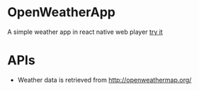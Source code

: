 # OpenWeatherApp
A simple weather app in react native web player
[try it](https://cdn.rawgit.com/dabbott/react-native-web-player/gh-v1.10.0/index.html#title=React%20Native%20Web%20Player&code=%2F**%0A%20*%20Sample%20React%20Native%20App%0A%20*%20https%3A%2F%2Fgithub.com%2Ffacebook%2Freact-native%0A%20*%20%40flow%0A%20*%20https%3A%2F%2Fapi.openweathermap.org%0A%20*%2F%0A%0Aimport%20React%2C%20{%20Component%20}%20from%20%27react%27%0Aimport%20{%20View%2C%20Text%2C%20TextInput%2C%20StyleSheet%20}%20from%20%27react-native%27%0A%0Aclass%20OpenWeather%20extends%20Component%20{%0A%20%20constructor%28props%29%20{%0A%20%20%20%20super%28props%29%3B%0A%20%20%20%20this.state%20%3D%20{%20%0A%20%20%20%20%20%20cityName%3A%20%22%22%2C%0A%20%20%20%20%20%20main%3A%20%22%22%2C%0A%20%20%20%20%20%20desc%3A%20%22%22%2C%0A%20%20%20%20%20%20temp%3A%20%22%22%0A%20%20%20%20}%3B%0A%20%20}%0A%20%20%0A%20%20_handleTextChange%20%3D%20%28event%29%20%3D%3E%20{%0A%20%20%20%20let%20cityName%20%3D%20event.nativeEvent.text%3B%0A%20%20%20%20%0A%20%20%20%20%20%20fetch%28%60https%3A%2F%2Fapi.openweathermap.org%2Fdata%2F2.5%2Fweather%3Fq%3D%24{cityName}%26units%3Dimperial%26APPID%3Dbbeb34ebf60ad50f7893e7440a1e2b0b%60%2C%20{%0A%20%20%20%20%20%20%20%20%20method%3A%20%27GET%27%0A%20%20%20%20%20%20}%29%0A%20%20%20%20%20%20.then%28%28response%29%20%3D%3E%20response.json%28%29%29%0A%20%20%20%20%20%20.then%28%28responseJson%29%20%3D%3E%20{%0A%20%20%20%20%20%20%20console.log%28responseJson%29%3B%0A%20%20%20%20%20%20%20%20%20%0A%20%20%20%20%20%20%20%20%20this.setState%28{%0A%20%20%20%20%20%20%20%20%20%20%20%20main%3A%20responseJson.weather[0].main%2C%0A%20%20%20%20%20%20%20%20%20%20%20%20desc%3A%20responseJson.weather[0].description%2C%0A%20%20%20%20%20%20%20%20%20%20%20%20temp%3A%20responseJson.main.temp%0A%20%20%20%20%20%20%20%20%20}%29%0A%20%20%20%20%20%20}%29%0A%20%20%20%20%20%20.catch%28%28error%29%20%3D%3E%20{%0A%20%20%20%20%20%20%20%20%20console.error%28error%29%3B%0A%09%09%20this.setState%28{%0A%20%20%20%20%20%20%20%20%20%20%20%20main%3A%20%27Not%20Found!%27%2C%0A%20%20%20%20%20%20%20%20%20%20%20%20desc%3A%20%27Not%20Found!%27%2C%0A%20%20%20%20%20%20%20%20%20%20%20%20temp%3A%20%27Not%20Found!%27%0A%20%20%20%20%20%20%20%20%20}%29%0A%20%20%20%20%20%20}%29%3B%0A}%0A%20%20%20render%28%29%20{%0A%20%20%20%20%20%20return%20%28%0A%20%20%20%20%20%20%20%20%3CView%20style%3D{styles.container}%3E%0A%20%20%20%20%20%20%20%20%20%3CView%20Style%3D{styles.row}%3E%0A%20%20%20%20%20%20%20%20%20%20%20%3CTextInput%0A%20%20%20%20%20%20%20%20%20%20%20%20%20placeholder%3D%22Type%20City%20Name!%22%0A%20%20%20%20%20%20%20%20%20%20%20%20%20onSubmitEditing%3D{this._handleTextChange}%0A%20%20%20%20%20%20%20%20%20%20%20%20%20%2F%3E%0A%20%20%20%20%20%20%20%20%20%20%20%20%3CText%3E%0A%20%20%20%20%20%20%20%20%20%20%20%20%20%20%20{this.state.main}%0A%20%20%20%20%20%20%20%20%20%20%20%20%3C%2FText%3E%0A%20%20%20%20%20%20%20%20%20%20%3CText%3E%0A%20%20%20%20%20%20%20%20%20%20%20%20%20%20%20{this.state.desc}%0A%20%20%20%20%20%20%20%20%20%20%20%20%3C%2FText%3E%0A%20%20%20%20%20%20%20%20%20%20%3CText%3E%0A%20%20%20%20%20%20%20%20%20%20%20%20%20%20%20{this.state.temp}%0A%20%20%20%20%20%20%20%20%20%20%20%20%3C%2FText%3E%0A%20%20%20%20%20%20%20%20%20%20%3CText%3E%0A%20%20%20%20%20%20%20%20%20%20%20%20{this.state.cityName}%0A%20%20%20%20%20%20%20%20%20%20%20%3C%2FText%3E%0A%20%20%20%20%20%20%20%20%20%3C%2FView%3E%0A%20%20%20%20%20%20%20%20%3C%2FView%3E%0A%20%20%20%20%20%20%29%0A%20%20%20}%0A}%0A%0Aconst%20styles%20%3D%20StyleSheet.create%28{%0A%20%20container%3A%20{%20flex%3A%201%2C%20alignItems%3A%20%22center%22%2C%20paddingTop%3A%20100}%2C%0A%20%20row%3A%20{%0A%20%20%20%20flexDirection%3A%20%22row%22%2C%0A%20%20%20%20flexWrap%3A%20%22nowrap%22%2C%0A%20%20%20%20alignItems%3A%20%22flex-start%22%2C%0A%20%20%20%20padding%3A%20400%0A%20%20}%2C%0A}%29%3B%0A%0Aexport%20default%20OpenWeather%0A%0A)

# APIs
+ Weather data is retrieved from http://openweathermap.org/
